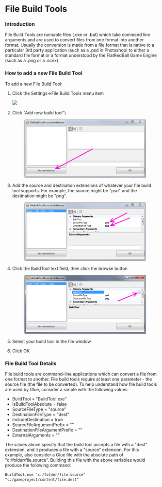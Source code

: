 # File Build Tools

### Introduction

File Build Tools are runnable files (.exe or .bat) which take command line arguments and are used to convert files from one format into another format. Usually the conversion is made from a file format that is native to a particular 3rd party application (such as a .psd in Photoshop) to either a standard file format or a format understood by the FlatRedBall Game Engine (such as a .png or a .scnx).

### How to add a new File Build Tool

To add a new File Build Tool:

1.  Click the Settings->File Build Tools menu item

    ![](../../../media/2017-01-img\_58902130439d7.png)
2.  Click "Add new build tool"\


    <figure><img src="../../../media/migrated_media-AddNewBuildToolButton.PNG" alt=""><figcaption></figcaption></figure>
3.  Add the source and destination extensions of whatever your file build tool supports. For example, the source might be "psd" and the destination might be "png".

    <figure><img src="../../../media/migrated_media-AddSourceAndDestinationTypes.PNG" alt=""><figcaption></figcaption></figure>
4.  Click the BuildTool text field, then click the browse button

    <figure><img src="../../../media/migrated_media-BuildToolSelectionButton.png" alt=""><figcaption></figcaption></figure>
5. Select your build tool in the file window
6. Click OK

### File Build Tool Details

File build tools are command-line applications which can convert a file from one format to another. File build tools require at least one parameter - the source file (the file to be converted). To help understand how file build tools are used by Glue, consider a simple with the following values:

* BuildTool = "BuildTool.exe"
* IsBuildToolAbsolute = false
* SourceFileType = "source"
* DestinationFileType = "dest"
* IncludeDestination = true
* SourceFileArgumentPrefix = ""
* DestinationFileArgumentPrefix = ""
* ExternalArguments = ""

The values above specify that the build tool accepts a file with a "dest" extension, and it produces a file with a "source" extension. For this example, also consider a Glue file with the absolute path of "c:/folder/file.source". Building this file with the above variables would produce the following command:

```
BuildTool.exe "c:/folder/file.source" "c:/gameproject/content/file.dest"
```
